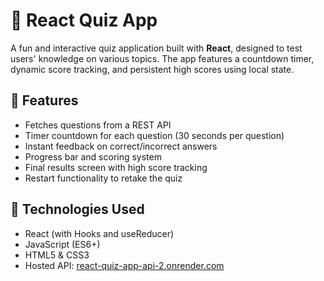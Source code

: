 # 🧠 React Quiz App

A fun and interactive quiz application built with **React**, designed to test users' knowledge on various topics. The app features a countdown timer, dynamic score tracking, and persistent high scores using local state.

## 📁 Features

- Fetches questions from a REST API
- Timer countdown for each question (30 seconds per question)
- Instant feedback on correct/incorrect answers
- Progress bar and scoring system
- Final results screen with high score tracking
- Restart functionality to retake the quiz


## 🔧 Technologies Used

- React (with Hooks and useReducer)
- JavaScript (ES6+)
- HTML5 & CSS3
- Hosted API: [react-quiz-app-api-2.onrender.com](https://react-quiz-app-api-2.onrender.com/questions)
